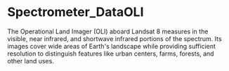 # Spectrometer_DataOLI
The Operational Land Imager (OLI) aboard Landsat 8 measures in the visible, near infrared, and shortwave infrared portions of the spectrum. Its images cover wide areas of Earth's landscape while providing sufficient resolution to distinguish features like urban centers, farms, forests, and other land uses.
